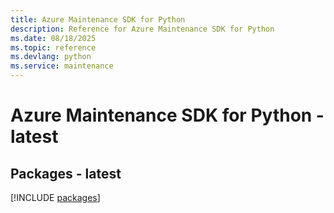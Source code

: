 ```yaml
---
title: Azure Maintenance SDK for Python
description: Reference for Azure Maintenance SDK for Python
ms.date: 08/18/2025
ms.topic: reference
ms.devlang: python
ms.service: maintenance
---
```

# Azure Maintenance SDK for Python - latest
## Packages - latest
[!INCLUDE [packages](maintenance-index.md)]